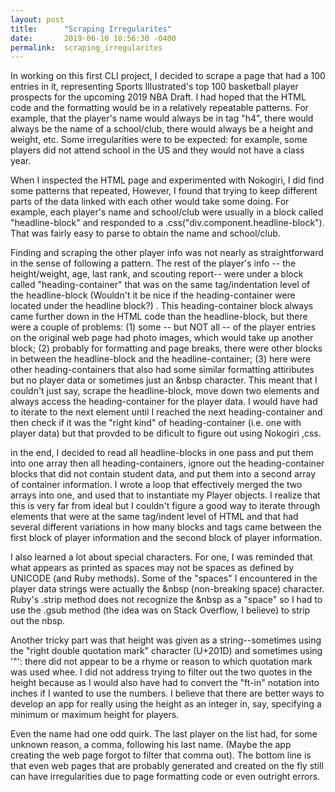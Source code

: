 ```yaml
---
layout: post
title:      "Scraping Irregularites"
date:       2019-06-10 10:56:30 -0400
permalink:  scraping_irregularites
---
```


In working on this first CLI project, I decided to scrape a page that had a 100 entries in it, representing Sports Illustrated's top 100 basketball player prospects for the upcoming 2019 NBA Draft.  I had hoped that the HTML code and the formatting would be in a relatively repeatable patterns.  For example, that the player's name would always be in tag "h4", there would always be the name of a school/club, there would always be a height and weight, etc.  Some irregularities were to be expected: for example, some players did not attend school in the US and they would not have a class year.

When I inspected the HTML page and experimented with Nokogiri, I did find some patterns that repeated,  However, I found that trying to keep different parts of the data linked with each other would take some doing.  For example, each player's name and school/club were usually in a block called  "headline-block" and responded to a .css("div.component.headline-block").  That was fairly easy to parse to obtain the name and school/club.  

Finding and scraping the other player info was not nearly as straightforward in the sense of following a pattern.  The rest of the player's info -- the height/weight, age, last rank, and scouting report-- were under a block called "heading-container" that was on the same tag/indentation level of the headline-block  (Wouldn't it be nice if the heading-container were located under the headline block?) . This heading-container block always came further down  in the HTML code than  the headline-block, but there were a couple of problems: (1) some -- but NOT all -- of the player entries on the original web page had photo images, which would take up another block; (2) probably for formatting and page breaks, there were other blocks in between the headline-block and the headline-container; (3) here were other heading-containers that also had some similar formatting attiributes but no player data or sometimes just an &nbsp character.  This meant that I couldn't just say, scrape the headline-block, move down two elements and always access the heading-container for the player data.  I would have had to iterate to the next element until I reached the next heading-container and then check if it was the "right kind" of heading-container (i.e. one with player data) but that provded to be dificult to figure out using Nokogiri ,css.  

in the end, I decided to read all headline-blocks in one pass and put them into one array then all  heading-containers, ignore out the heading-container blocks that did not contain student data, and put them into a second array of container information.   I wrote a loop that effectively merged the two arrays into one, and used that to instantiate my Player objects.  I realize that this is very far from ideal but I couldn't figure a good way to iterate through elements that were at the same tag/indent level of HTML and that had several different variations in how many blocks and tags came between the first block of player information and the second block of player information.

I also learned a lot about special characters.  For one, I was reminded that what appears as printed as spaces may not be spaces as defined by UNICODE (and Ruby methods).  Some of the "spaces" I encountered in the player data strings were actually the &nbsp (non-breaking space) character.  Ruby's .strip method does not recognize the &nbsp as a "space" so I had to use the .gsub method (the idea was on Stack Overflow, I believe) to strip out the nbsp.
 
Another tricky part was that height was given as a string--sometimes using the "right double quotation mark" character (U+201D) and sometimes using '\"':  there did not appear to be a rhyme or reason to which quotation mark was used whee.  I did not address trying to filter out the two quotes in the height because as I would also have had to convert the "ft-in" notation into inches if I wanted to use the numbers.  I believe that there are better ways to develop an app for really using the height as an integer in, say, specifying a minimum or maximum height for players.

Even the name had one odd quirk.  The last player on the list had, for some unknown reason, a comma, following his last name.  (Maybe the app creating the web page forgot to filter that comma out). The  bottom line is that even web pages that are probably generated and created on the fly still can have irregularities due to page formatting code or even outright errors.  
